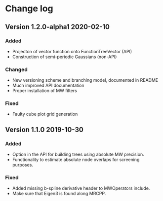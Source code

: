 # Change log

## Version 1.2.0-alpha1 2020-02-10

### Added

- Projecton of vector function onto FunctionTreeVector (API)
- Construction of semi-periodic Gaussians (non-API)

### Changed

- New versioning scheme and branching model, documented in README
- Much improved API documentation
- Proper installation of MW filters

### Fixed

- Faulty cube plot grid generation


## Version 1.1.0 2019-10-30

### Added

- Option in the API for building trees using absolute MW precision.
- Functionality to estimate absolute node overlaps for screening purposes.

### Fixed

- Added missing b-spline derivative header to MWOperators include.
- Make sure that Eigen3 is found along MRCPP.
